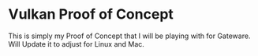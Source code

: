 # Vulkan Proof of Concept
This is simply my Proof of Concept that I will be playing with for Gateware. Will Update it to adjust for Linux and Mac.